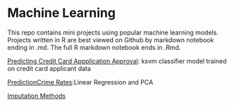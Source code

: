 # Machine Learning
This repo contains mini projects using popular machine learning models. Projects written in R are best viewed on Github by markdown notebook ending in .md. The full R markdown notebook ends in .Rmd.

<a href="cc_app_predict.md">Predicting Credit Card Appplication Approval</a>: ksvm classifier model trained on credit card applicant data

<a href="Lin_Reg_PCA.md">PredictionCrime Rates</a>:Linear Regression and PCA

<a href="imputation_methods.md">Imputation Methods</a>
